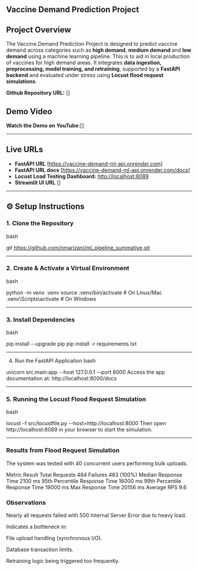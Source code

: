 ## Vaccine Demand Prediction Project

## Project Overview
The Vaccine Demand Prediction Project is designed to predict vaccine demand across categories such as **high demand**, **medium demand** and **low demand** using a machine learning pipeline. This is to aid in local production of vaccines for high demand areas. 
It integrates **data ingestion, preprocessing, model training, and retraining**, supported by a **FastAPI backend** and evaluated under stress using **Locust flood request simulations**.  

**Github Repository URL:** []

## Demo Video
**Watch the Demo on YouTube:**[]

---

## Live URLs
- **FastAPI URL** [https://vaccine-demand-ml-api.onrender.com] 
- **FastAPI URL docs** [https://vaccine-demand-ml-api.onrender.com/docs] 
- **Locust Load Testing Dashboard:** [http://localhost:8089](http://localhost:8089)
- **Streamlit UI URL** []

---

## ⚙️ Setup Instructions

### 1. Clone the Repository
bash

git https://github.com/nmarizani/ml_pipeline_summative.git

---

### 2. Create & Activate a Virtual Environment
bash

python -m venv .venv
source .venv/bin/activate   # On Linux/Mac
.venv\Scripts\activate      # On Windows

---

### 3. Install Dependencies
bash

pip install --upgrade pip
pip install -r requirements.txt

---

4. Run the FastAPI Application
bash

uvicorn src.main:app --host 127.0.0.1 --port 8000
Access the app documentation at: http://localhost:8000/docs

---

### 5. Running the Locust Flood Request Simulation
bash

locust -f src/locustfile.py --host=http://localhost:8000
Then open http://localhost:8089 in your browser to start the simulation.

---

### Results from Flood Request Simulation
The system was tested with 40 concurrent users performing bulk uploads.

Metric	Result
Total Requests	484
Failures	483 (100%)
Median Response Time	2100 ms
95th Percentile Response Time	16000 ms
99th Percentile Response Time	19000 ms
Max Response Time	20156 ms
Average RPS	9.6

### Observations
Nearly all requests failed with 500 Internal Server Error due to heavy load.

Indicates a bottleneck in:

File upload handling (synchronous I/O).

Database transaction limits.

Retraining logic being triggered too frequently.